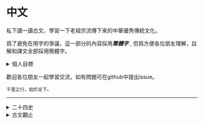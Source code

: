 中文
===

私下讀一讀古文，學習一下老祖宗流傳下來的中華優秀傳統文化。


爲了避免在用字的爭議，這一部分的內容採用***繁體字*** , 但爲方便各位朋友理解，註解和譯文全部採用簡體字。

<details>
<summary>個人目標</summary>

給自己裏一個小目標:三十歲前讀完二十四史和古文觀止。

具體操作:
```
精讀，查古漢語字典，三行對譯，結尾評價
```

</details>

歡迎各位朋友一起學習交流，如有問題可在github中提出issue。

```
千里之行，始於足下。
```

---

<details>
<summary>二十四史</summary>

~~如果連接打不開就是我還沒有讀到這本書~~

- [《史記》](./二十四史/史記/README.md) - 司馬遷
- [《漢書》]() - 班固
- [《後漢書》]() - 范曄
- [《三國志》]() - 陳壽
- [《晉書》]() - 房玄齡 等
- [《宋书》]() - 沈約
- [《南齐书》]() - 蕭子顯
- [《梁书》]() - 姚思廉
- [《陈书》]() - 姚思廉
- [《魏书》]() - 魏收
- [《北齐书》]() - 李百藥
- [《周书》]() - 令狐德棻 等
- [《南史》]() - 李延壽
- [《北史》]() - 李延壽
- [《隋書》]() - 魏徵 等
- [《舊唐書》]() - 劉昫 等
- [《新唐書》]() - 歐陽修 等
- [《舊五代史》]() - 薛居正 等
- [《新五代史》]() - 歐陽修 等
- [《宋史》]() - 脫脫 等
- [《遼史》]() - 脫脫 等
- [《金史》]() - 脫脫 等
- [《元史》]() - 宋濂 等
- [《明史》]() - 張廷玉 等
- (相關)[《東觀漢記》]() - 劉珍 等
- (相關)[《新元史》]() - 柯劭忞
- (相關)[《清史稿》]() - 趙爾巽 等

</details>

<details>
<summary>古文觀止</summary>

</details>

